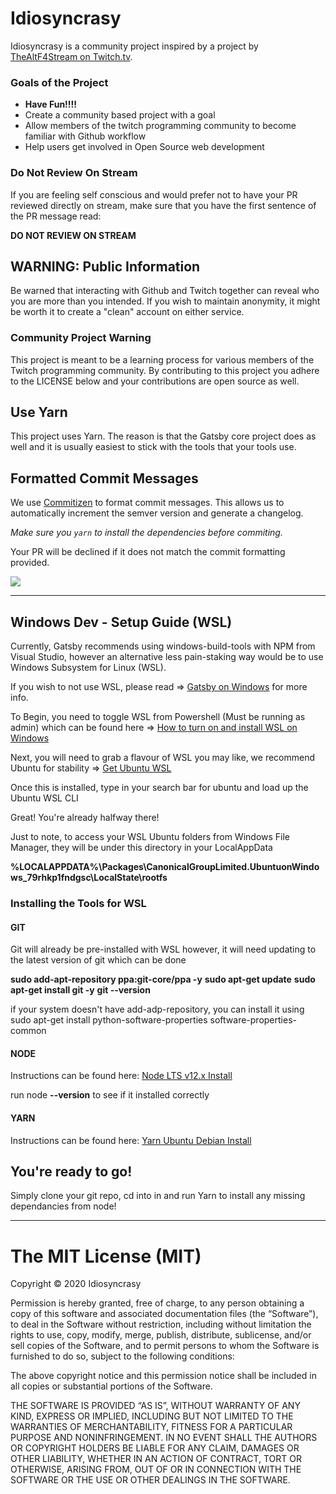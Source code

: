 # Idiosyncrasy

Idiosyncrasy is a community project inspired by a project by [TheAltF4Stream on Twitch.tv](https://www.twitch.tv/thealtf4stream).

### Goals of the Project

- **Have Fun!!!!**
- Create a community based project with a goal
- Allow members of the twitch programming community to become familiar with Github workflow
- Help users get involved in Open Source web development

### Do Not Review On Stream

If you are feeling self conscious and would prefer not to have your PR reviewed directly on stream, make sure that you have the first sentence of the PR message read:

**DO NOT REVIEW ON STREAM**

## WARNING: Public Information

Be warned that interacting with Github and Twitch together can reveal who you are more than you intended. If you wish to maintain anonymity, it might be worth it to create a "clean" account on either service.

### Community Project Warning

This project is meant to be a learning process for various members of the Twitch programming community. By contributing to this project you adhere to the LICENSE below and your contributions are open source as well.

## Use Yarn

This project uses Yarn. The reason is that the Gatsby core project does as well and it is usually easiest to stick with the tools that your tools use.

## Formatted Commit Messages

We use [Commitizen](http://commitizen.github.io/cz-cli/) to format commit messages. This allows us to automatically increment the semver version and generate a changelog.

_Make sure you `yarn` to install the dependencies before commiting._

Your PR will be declined if it does not match the commit formatting provided.

![](./readme-assets/commitizen.png)

---
## Windows Dev - Setup Guide (WSL)
Currently, Gatsby recommends using windows-build-tools with NPM from Visual Studio, however an alternative less pain-staking way would be to use Windows Subsystem for Linux (WSL).

If you wish to not use WSL, please read => [Gatsby on Windows](https://www.gatsbyjs.org/docs/gatsby-on-windows/) for more info.

To Begin, you need to toggle WSL from Powershell (Must be running as admin) which can be found here => [How to turn on and install WSL on Windows](https://docs.microsoft.com/en-us/windows/wsl/install-win10)

Next, you will need to grab a flavour of WSL you may like, we recommend Ubuntu for stability => [Get Ubuntu WSL](https://www.microsoft.com/en-us/p/ubuntu/9nblggh4msv6?activetab=pivot:overviewtab)

Once this is installed, type in your search bar for ubuntu and load up the Ubuntu WSL CLI

Great! You're already halfway there! 

Just to note, to access your WSL Ubuntu folders from Windows File Manager, they will be under this directory in your LocalAppData

**%LOCALAPPDATA%\Packages\CanonicalGroupLimited.UbuntuonWindows_79rhkp1fndgsc\LocalState\rootfs**

### Installing the Tools for WSL
#### GIT
Git will already be pre-installed with WSL however, it will need updating to the latest version of git which can be done 

**sudo add-apt-repository ppa:git-core/ppa -y**
**sudo apt-get update**
**sudo apt-get install git -y**
**git --version**

if your system doesn't have add-adp-repository, you can install it using
sudo apt-get install python-software-properties software-properties-common

#### NODE

Instructions can be found here: [Node LTS v12.x Install](https://computingforgeeks.com/how-to-install-nodejs-on-ubuntu-debian-linux-mint/)

run node **--version** to see if it installed correctly

#### YARN

Instructions can be found here: [Yarn Ubuntu Debian Install](https://classic.yarnpkg.com/en/docs/install/#debian-stable)

## You're ready to go!
Simply clone your git repo, cd into in and run Yarn to install any missing dependancies from node!

---

# The MIT License (MIT)

Copyright © 2020 Idiosyncrasy

Permission is hereby granted, free of charge, to any person
obtaining a copy of this software and associated documentation
files (the “Software”), to deal in the Software without
restriction, including without limitation the rights to use,
copy, modify, merge, publish, distribute, sublicense, and/or sell
copies of the Software, and to permit persons to whom the
Software is furnished to do so, subject to the following
conditions:

The above copyright notice and this permission notice shall be
included in all copies or substantial portions of the Software.

THE SOFTWARE IS PROVIDED “AS IS”, WITHOUT WARRANTY OF ANY KIND,
EXPRESS OR IMPLIED, INCLUDING BUT NOT LIMITED TO THE WARRANTIES
OF MERCHANTABILITY, FITNESS FOR A PARTICULAR PURPOSE AND
NONINFRINGEMENT. IN NO EVENT SHALL THE AUTHORS OR COPYRIGHT
HOLDERS BE LIABLE FOR ANY CLAIM, DAMAGES OR OTHER LIABILITY,
WHETHER IN AN ACTION OF CONTRACT, TORT OR OTHERWISE, ARISING
FROM, OUT OF OR IN CONNECTION WITH THE SOFTWARE OR THE USE OR
OTHER DEALINGS IN THE SOFTWARE.
